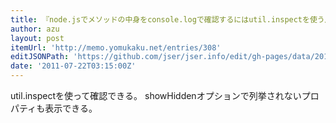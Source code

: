 ```yaml
---
title: 『node.jsでメソッドの中身をconsole.logで確認するにはutil.inspectを使う』
author: azu
layout: post
itemUrl: 'http://memo.yomukaku.net/entries/308'
editJSONPath: 'https://github.com/jser/jser.info/edit/gh-pages/data/2011/07/index.json'
date: '2011-07-22T03:15:00Z'
---
```

util.inspectを使って確認できる。
showHiddenオプションで列挙されないプロパティも表示できる。
